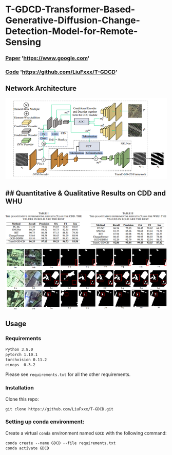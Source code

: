 # T-GDCD-Transformer-Based-Generative-Diffusion-Change-Detection-Model-for-Remote-Sensing

### [Paper](https://www.google.com) 'https://www.google.com'
### [Code](https://github.com/LiuFxxx/T-GDCD) 'https://github.com/LiuFxxx/T-GDCD'
## Network Architecture
![输入图片说明](photos/4.png)
##  ## Quantitative & Qualitative Results on CDD and WHU
![输入图片说明](photos/5.png)
![输入图片说明](photos/2.png)
##  Usage
### Requirements
```
Python 3.8.0
pytorch 1.10.1
torchvision 0.11.2
einops  0.3.2
```
Please see ```requirements.txt``` for all the other requirements.
### Installation
Clone this repo:
```
git clone https://github.com/LiuFxxx/T-GDCD.git
```
### Setting up conda environment:
Create a virtual ```conda``` environment named ```GDCD``` with the following command:
```
conda create --name GDCD --file requirements.txt
conda activate GDCD
```

